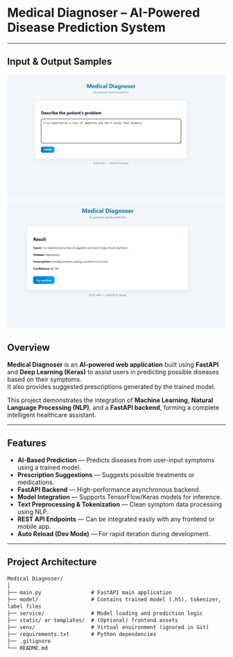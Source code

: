 #  Medical Diagnoser – AI-Powered Disease Prediction System
---
## Input & Output Samples

![Input](images/input.png)
![Output](images/output.png)

## Overview

**Medical Diagnoser** is an **AI-powered web application** built using **FastAPI** and **Deep Learning (Keras)** to assist users in predicting possible diseases based on their symptoms.  
It also provides suggested prescriptions generated by the trained model.

This project demonstrates the integration of **Machine Learning**, **Natural Language Processing (NLP)**, and a **FastAPI backend**, forming a complete intelligent healthcare assistant.

---

## Features

-  **AI-Based Prediction** — Predicts diseases from user-input symptoms using a trained model.  
-  **Prescription Suggestions** — Suggests possible treatments or medications.  
-  **FastAPI Backend** — High-performance asynchronous backend.  
-  **Model Integration** — Supports TensorFlow/Keras models for inference.  
-  **Text Preprocessing & Tokenization** — Clean symptom data processing using NLP.  
-  **REST API Endpoints** — Can be integrated easily with any frontend or mobile app.  
-  **Auto Reload (Dev Mode)** — For rapid iteration during development.  

---

##  Project Architecture

```text
Medical Diagnoser/
│
├── main.py                # FastAPI main application
├── model/                 # Contains trained model (.h5), tokenizer, label files
├── service/               # Model loading and prediction logic
├── static/ or templates/  # (Optional) frontend assets
├── venv/                  # Virtual environment (ignored in Git)
├── requirements.txt       # Python dependencies
├── .gitignore
└── README.md


